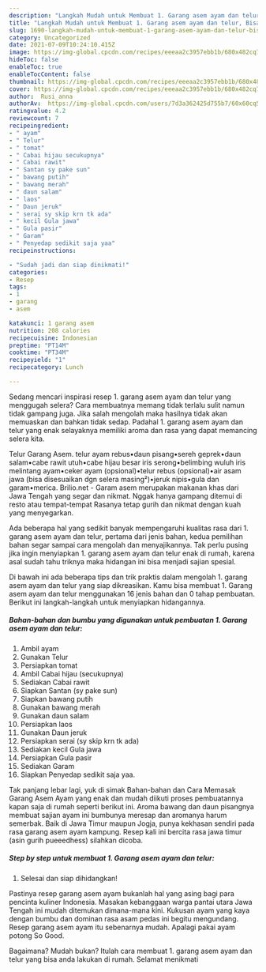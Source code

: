 ```yaml
---
description: "Langkah Mudah untuk Membuat 1. Garang asem ayam dan telur, Bisa Manjain Lidah"
title: "Langkah Mudah untuk Membuat 1. Garang asem ayam dan telur, Bisa Manjain Lidah"
slug: 1690-langkah-mudah-untuk-membuat-1-garang-asem-ayam-dan-telur-bisa-manjain-lidah
category: Uncategorized
date: 2021-07-09T10:24:10.415Z
image: https://img-global.cpcdn.com/recipes/eeeaa2c3957ebb1b/680x482cq70/1-garang-asem-ayam-dan-telur-foto-resep-utama.jpg
hideToc: false
enableToc: true
enableTocContent: false
thumbnail: https://img-global.cpcdn.com/recipes/eeeaa2c3957ebb1b/680x482cq70/1-garang-asem-ayam-dan-telur-foto-resep-utama.jpg
cover: https://img-global.cpcdn.com/recipes/eeeaa2c3957ebb1b/680x482cq70/1-garang-asem-ayam-dan-telur-foto-resep-utama.jpg
author:  Rusi_anna
authorAv:  https://img-global.cpcdn.com/users/7d3a362425d755b7/60x60cq50/avatar.jpg
ratingvalue: 4.2
reviewcount: 7
recipeingredient:
- " ayam"
- " Telur"
- " tomat"
- " Cabai hijau secukupnya"
- " Cabai rawit"
- " Santan sy pake sun"
- " bawang putih"
- " bawang merah"
- " daun salam"
- " laos"
- " Daun jeruk"
- " serai sy skip krn tk ada"
- " kecil Gula jawa"
- " Gula pasir"
- " Garam"
- " Penyedap sedikit saja yaa"
recipeinstructions:

- "Sudah jadi dan siap dinikmati!"
categories:
- Resep
tags:
- 1
- garang
- asem

katakunci: 1 garang asem 
nutrition: 208 calories
recipecuisine: Indonesian
preptime: "PT14M"
cooktime: "PT34M"
recipeyield: "1"
recipecategory: Lunch

---
```



Sedang mencari inspirasi resep 1. garang asem ayam dan telur yang menggugah selera? Cara membuatnya memang tidak terlalu sulit namun tidak gampang juga. Jika salah mengolah maka hasilnya tidak akan memuaskan dan bahkan tidak sedap. Padahal 1. garang asem ayam dan telur yang enak selayaknya memiliki aroma dan rasa yang dapat memancing selera kita.


Telur Garang Asem. telur ayam rebus•daun pisang•sereh geprek•daun salam•cabe rawit utuh•cabe hijau besar iris serong•belimbing wuluh iris melintang ayam•ceker ayam (opsional)•telur rebus (opsional)•air asam jawa (bisa disesuaikan dgn selera masing²)•jeruk nipis•gula dan garam•merica. Brilio.net - Garam asem merupakan makanan khas dari Jawa Tengah yang segar dan nikmat. Nggak hanya gampang ditemui di resto atau tempat-tempat Rasanya tetap gurih dan nikmat dengan kuah yang menyegarkan.

Ada beberapa hal yang sedikit banyak mempengaruhi kualitas rasa dari 1. garang asem ayam dan telur, pertama dari jenis bahan, kedua pemilihan bahan segar sampai cara mengolah dan menyajikannya. Tak perlu pusing jika ingin menyiapkan 1. garang asem ayam dan telur enak di rumah, karena asal sudah tahu triknya maka hidangan ini bisa menjadi sajian spesial.


Di bawah ini ada beberapa tips dan trik praktis dalam mengolah 1. garang asem ayam dan telur yang siap dikreasikan. Kamu bisa membuat 1. Garang asem ayam dan telur menggunakan 16 jenis bahan dan 0 tahap pembuatan. Berikut ini langkah-langkah untuk menyiapkan hidangannya.

<!--inarticleads1-->

##### Bahan-bahan dan bumbu yang digunakan untuk pembuatan 1. Garang asem ayam dan telur:

1. Ambil  ayam
1. Gunakan  Telur
1. Persiapkan  tomat
1. Ambil  Cabai hijau (secukupnya)
1. Sediakan  Cabai rawit
1. Siapkan  Santan (sy pake sun)
1. Siapkan  bawang putih
1. Gunakan  bawang merah
1. Gunakan  daun salam
1. Persiapkan  laos
1. Gunakan  Daun jeruk
1. Persiapkan  serai (sy skip krn tk ada)
1. Sediakan  kecil Gula jawa
1. Persiapkan  Gula pasir
1. Sediakan  Garam
1. Siapkan  Penyedap sedikit saja yaa.


Tak panjang lebar lagi, yuk di simak Bahan-bahan dan Cara Memasak Garang Asem Ayam yang enak dan mudah diikuti proses pembuatannya kapan saja di rumah seperti berikut ini. Aroma bawang dan daun pisangnya membuat sajian ayam ini bumbunya meresap dan aromanya harum semerbak. Baik di Jawa Timur maupun Jogja, punya kekhasan sendiri pada rasa garang asem ayam kampung. Resep kali ini bercita rasa jawa timur (asin gurih pueeedhess) silahkan dicoba. 

<!--inarticleads2-->

##### Step by step untuk membuat 1. Garang asem ayam dan telur:


1. Selesai dan siap dihidangkan!

Pastinya resep garang asem ayam bukanlah hal yang asing bagi para pencinta kuliner Indonesia. Masakan kebanggaan warga pantai utara Jawa Tengah ini mudah ditemukan dimana-mana kini. Kukusan ayam yang kaya dengan bumbu dan dominan rasa asam pedas ini begitu mengundang. Resep garang asem ayam itu sebenarnya mudah. Apalagi pakai ayam potong So Good. 

Bagaimana? Mudah bukan? Itulah cara membuat 1. garang asem ayam dan telur yang bisa anda lakukan di rumah. Selamat menikmati
